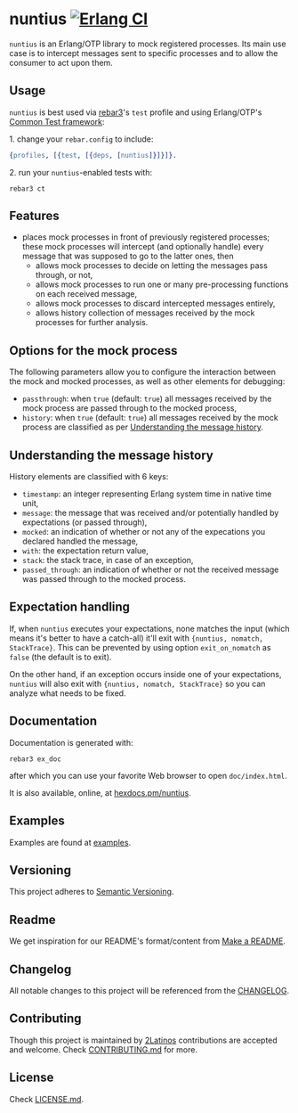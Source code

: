 # nuntius [![Erlang CI][ci-img]][ci]

[ci]: https://github.com/2Latinos/nuntius/actions/workflows/erlang.yml
[ci-img]: https://github.com/2Latinos/nuntius/actions/workflows/erlang.yml/badge.svg

`nuntius` is an Erlang/OTP library to mock registered processes. Its main use case is to intercept
messages sent to specific processes and to allow the consumer to act upon them.

## Usage

`nuntius` is best used via [rebar3](https://rebar3.org/)'s `test` profile and using Erlang/OTP's
[Common Test framework](https://www.erlang.org/doc/man/common_test.html):

1\. change your `rebar.config` to include:

```erlang
{profiles, [{test, [{deps, [nuntius]}]}]}.
```

2\. run your `nuntius`-enabled tests with:

```shell
rebar3 ct
```

## Features

* places mock processes in front of previously registered processes; these mock processes will
intercept (and optionally handle) every message that was supposed to go to the latter ones, then
  * allows mock processes to decide on letting the messages pass through, or not,
  * allows mock processes to run one or many pre-processing functions on each received message,
  * allows mock processes to discard intercepted messages entirely,
  * allows history collection of messages received by the mock processes for further analysis.

## Options for the mock process

The following parameters allow you to configure the interaction between the mock and mocked
processes, as well as other elements for debugging:

* `passthrough`: when `true` (default: `true`) all messages received by the mock process are
passed through to the mocked process,
* `history`: when `true` (default: `true`) all messages received by the mock process are
classified as per [Understanding the message history](#understanding-the-message-history).

## Understanding the message history

History elements are classified with 6 keys:

* `timestamp`: an integer representing Erlang system time in native time unit,
* `message`: the message that was received and/or potentially handled by expectations
(or passed through),
* `mocked`: an indication of whether or not any of the expecations you declared handled
the message,
* `with`: the expectation return value,
* `stack`: the stack trace, in case of an exception,
* `passed_through`: an indication of whether or not the received message was passed through to
the mocked process.

## Expectation handling

If, when `nuntius` executes your expectations, none matches the input (which means it's better
to have a catch-all) it'll exit with `{nuntius, nomatch, StackTrace}`. This can be prevented by
using option `exit_on_nomatch` as `false` (the default is to exit).

On the other hand, if an exception occurs inside one of your expectations, `nuntius` will
also exit with `{nuntius, nomatch, StackTrace}` so you can analyze what needs to be fixed.

## Documentation

Documentation is generated with:

```shell
rebar3 ex_doc
```

after which you can use your favorite Web browser to open `doc/index.html`.

It is also available, online, at [hexdocs.pm/nuntius](https://hexdocs.pm/nuntius/).

## Examples

Examples are found at [examples](examples).

## Versioning

This project adheres to [Semantic Versioning](https://semver.org/spec/v2.0.0.html).

## Readme

We get inspiration for our README's format/content from
[Make a README](https://www.makeareadme.com/).

## Changelog

All notable changes to this project will be referenced from the [CHANGELOG](CHANGELOG.md).

## Contributing

Though this project is maintained by [2Latinos](https://github.com/2Latinos) contributions are
accepted and welcome. Check [CONTRIBUTING.md](CONTRIBUTING.md) for more.

## License

Check [LICENSE.md](LICENSE.md).
